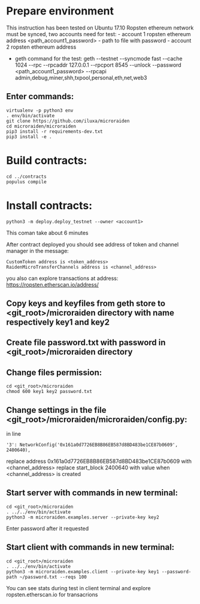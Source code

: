 # Prepare environment
This instruction has been tested on Ubuntu 17.10
Ropsten ethereum network must be synced, two accounts need for test:
<account1> - account 1 ropsten ethereum address
<path_account1_password> - path to file with <account1> password
<account2> - account 2 ropsten ethereum address
- geth command for the test:
geth --testnet --syncmode fast --cache 1024 --rpc --rpcaddr 127.0.0.1 --rpcport 8545 --unlock <account1> --password <path_account1_password> --rpcapi admin,debug,miner,shh,txpool,personal,eth,net,web3

## Enter commands:
```
virtualenv -p python3 env
. env/bin/activate
git clone https://github.com/iluxa/microraiden
cd microraiden/microraiden
pip3 install -r requirements-dev.txt
pip3 install -e .
```

# Build contracts:

```
cd ../contracts
populus compile
```

# Install contracts:

```
python3 -m deploy.deploy_testnet --owner <account1>
```
This coman take about 6 minutes

After contract deployed you should see address of token and channel manager in the message:
```
CustomToken address is <token_address>
RaidenMicroTransferChannels address is <channel_address>
```
you also can explore transactions at address:
https://ropsten.etherscan.io/address/<account1>

## Copy keys <account1> and <account2> keyfiles from geth store to <git_root>/microraiden directory with name respectively key1 and key2
## Create file password.txt with <account1> password in <git_root>/microraiden directory
## Change files permission:
```
cd <git_root>/microraiden
chmod 600 key1 key2 password.txt
```

## Change settings in the file <git_root>/microraiden/microraiden/config.py:
in line
```
'3': NetworkConfig('0x161a0d7726EB8B86EB587d8BD483be1CE87b0609', 2400640),
```
replace address 0x161a0d7726EB8B86EB587d8BD483be1CE87b0609 with <channel_address>
replace start_block 2400640 with value when <channel_address> is created

## Start server with commands in new terminal:
```
cd <git_root>/microraiden
. ../../env/bin/activate
python3 -m microraiden.examples.server --private-key key2
```
Enter <address2> password after it requested

## Start client with commands in new terminal:
```
cd <git_root>/microraiden
. ../../env/bin/activate
python3 -m microraiden.examples.client --private-key key1 --password-path ~/password.txt --reqs 100
```

You can see stats during test in client terminal and explore ropsten.etherscan.io for transacrions
